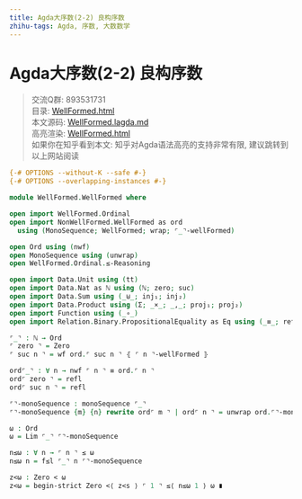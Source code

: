 ```yaml
---
title: Agda大序数(2-2) 良构序数
zhihu-tags: Agda, 序数, 大数数学
---
```


# Agda大序数(2-2) 良构序数

> 交流Q群: 893531731  
> 目录: [WellFormed.html](https://choukh.github.io/agda-lvo/WellFormed.html)  
> 本文源码: [WellFormed.lagda.md](https://github.com/choukh/agda-lvo/blob/main/src/WellFormed/WellFormed.lagda.md)  
> 高亮渲染: [WellFormed.html](https://choukh.github.io/agda-lvo/WellFormed.WellFormed.html)  
> 如果你在知乎看到本文: 知乎对Agda语法高亮的支持非常有限, 建议跳转到以上网站阅读  

```agda
{-# OPTIONS --without-K --safe #-}
{-# OPTIONS --overlapping-instances #-}

module WellFormed.WellFormed where
```

```agda
open import WellFormed.Ordinal
open import NonWellFormed.WellFormed as ord
  using (MonoSequence; WellFormed; wrap; ⌜_⌝-wellFormed)

open Ord using (nwf)
open MonoSequence using (unwrap)
open WellFormed.Ordinal.≤-Reasoning

open import Data.Unit using (tt)
open import Data.Nat as ℕ using (ℕ; zero; suc)
open import Data.Sum using (_⊎_; inj₁; inj₂)
open import Data.Product using (Σ; _×_; _,_; proj₁; proj₂)
open import Function using (_∘_)
open import Relation.Binary.PropositionalEquality as Eq using (_≡_; refl; sym)
```

```agda
⌜_⌝ : ℕ → Ord
⌜ zero ⌝ = Zero
⌜ suc n ⌝ = wf ord.⌜ suc n ⌝ ⦃ ⌜ n ⌝-wellFormed ⦄

ord⌜_⌝ : ∀ n → nwf ⌜ n ⌝ ≡ ord.⌜ n ⌝
ord⌜ zero ⌝ = refl
ord⌜ suc n ⌝ = refl

⌜⌝-monoSequence : monoSequence ⌜_⌝
⌜⌝-monoSequence {m} {n} rewrite ord⌜ m ⌝ | ord⌜ n ⌝ = unwrap ord.⌜⌝-monoSequence

ω : Ord
ω = Lim ⌜_⌝ ⌜⌝-monoSequence
```

```agda
n≤ω : ∀ n → ⌜ n ⌝ ≤ ω
n≤ω n = f≤l ⌜_⌝ n ⌜⌝-monoSequence

z<ω : Zero < ω
z<ω = begin-strict Zero <⟨ z<s ⟩ ⌜ 1 ⌝ ≤⟨ n≤ω 1 ⟩ ω ∎
```
